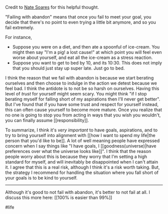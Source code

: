 Credit to [Nate Soares](https://www.lesswrong.com/posts/HpHnMEiHYzSZiYk6g/failing-with-abandon) for this helpful thought.

"Failing with abandon" means that once you fail to meet your goal, you decide that there's no point to even trying a little bit anymore, and so you fail extremely. 

For instance,
- Suppose you were on a diet, and then ate a spoonful of ice-cream. You might then say "I'm a pig! a lost cause!" at which point you will feel even worse about yourself, and eat all the ice-cream as a stress reaction.
- Suppose you want to get to bed by 10, and its 10:30. This does not imply that you should just stay up super late. Just go to bed. 

I think the reason that we fail with abandon is because we start berating ourselves and then choose to indulge in the action we detest because we feel bad. 
I think the antidote is to not be so harsh on ourselves. Having this level of *trust* for yourself might seem scary. You might think "if I stop berating myself for falling short of my aspirations then I'll never get better". But I've found that if you have some trust and respect for yourself instead, this can often cause yourself to become more mature. Once you realize that no one is going to stop you from acting in ways that you wish you wouldn't, you can finally assume [[responsibility]].

To summarize, I think it's *very important* to have goals, aspirations, and to try to bring yourself into alignment with [[how I want to spend my life|the person that you'd like to be]]. A lot of well meaning people have expressed concern when I say things like "I have goals, I [[goodness(universe)|have preferences over what the universe looks like]]".
I think that the reason people worry about this is because they worry that I'm setting a high standard for myself, and will inevitably be disappointed when I can't attain it. 
I agree that this is a real risk, although I think it's a risk worth taking. 
But, the strategy I recommend for handling the situation where you fall short of
your goals is to be kind to yourself.

---

Although it's good to not fail with abandon, it's better to not fail at all.
I discuss this more here: [[100% is easier than 99%]]

#life
